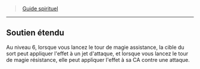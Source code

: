 ﻿> [Guide spirituel](hd_cleric_guide.md)

---

## Soutien étendu

Au niveau 6, lorsque vous lancez le tour de magie assistance, la cible du sort peut appliquer l'effet à un jet d'attaque, et lorsque vous lancez le tour de magie résistance, elle peut appliquer l'effet à sa CA contre une attaque.

